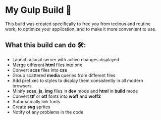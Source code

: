 # My Gulp Build 🥤

This build was created specifically to free you from tedious and routine work, to optimize your application, and to make it more convenient to use.

## What this build can do 🛠:
- Launch a local server with active changes displayed
- Merge different **html** files into one
- Convert **scss** files into **css** 
- Group scattered **media** queries from different files  
- Add prefixes to styles to display them consistently in all modern browsers
- Minify **scss**, **js**, **img**  files in **dev** mode and **html** in **build** mode
- Convert **ttf** or **otf** fonts into **woff** and **woff2**
- Automatically link fonts
- Create **svg** sprites
- Notify of any problems in the code






